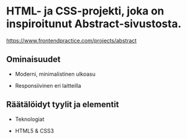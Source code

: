 # HTML- ja CSS-projekti, joka on inspiroitunut Abstract-sivustosta.
https://www.frontendpractice.com/projects/abstract

## Ominaisuudet

- Moderni, minimalistinen ulkoasu

- Responsiivinen eri laitteilla

## Räätälöidyt tyylit ja elementit

- Teknologiat

- HTML5 & CSS3



